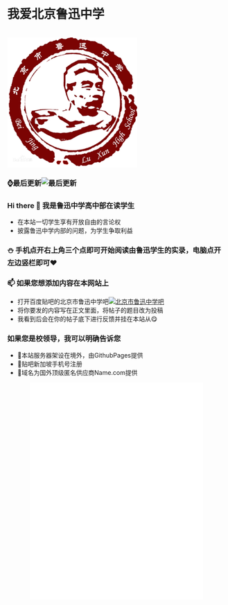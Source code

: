 # 我爱北京鲁迅中学

<br>
 <img src="amWiki/images/logo.png" width = "300" height = "300" alt=" " align=center />
 
### ⌚最后更新![最后更新](https://img.shields.io/github/last-commit/Xpsoted/LuXunSchool)
### Hi there 👋 我是鲁迅中学高中部在读学生
- 在本站一切学生享有开放自由的言论权
- 披露鲁迅中学内部的问题，为学生争取利益
### ⛄ 手机点开右上角三个点即可开始阅读由鲁迅学生的实录，电脑点开左边竖栏即可❤
### 📫 如果您想添加内容在本网站上
- 打开百度贴吧的北京市鲁迅中学吧[![北京市鲁迅中学吧](https://img.shields.io/badge/北京市鲁迅中学吧-0088CC?style=flat-square&logo=telegram&logoColor=FFFFFF&labelColor=0088CC)](https://tieba.baidu.com/f?kw=%E5%8C%97%E4%BA%AC%E5%B8%82%E9%B2%81%E8%BF%85%E4%B8%AD%E5%AD%A6)
- 将你要发的内容写在正文里面，将帖子的题目改为投稿
- 我看到后会在你的帖子底下进行反馈并挂在本站从😋
### 如果您是校领导，我可以明确告诉您
- 💬本站服务器架设在境外，由GithubPages提供
- 💬贴吧新加坡手机号注册
- 💬域名为国外顶级匿名供应商Name.com提供
<p>
    <div style="width:100%; height:350px;border:none;text-align:center">
		<iframe allowtransparency="yes" frameborder="0" width="400" height="500" src="/library/chat/chat.html"/>
	</div>
</p>
